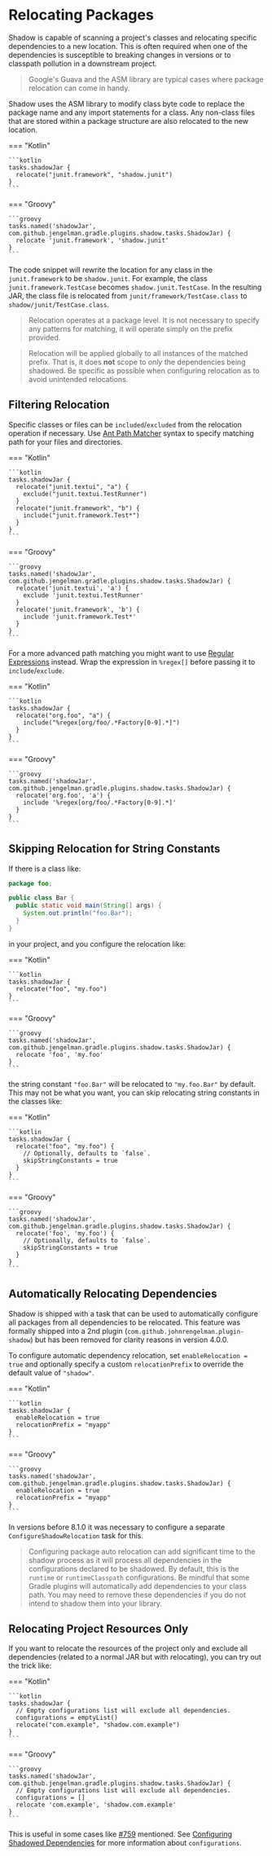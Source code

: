 # Relocating Packages

Shadow is capable of scanning a project's classes and relocating specific dependencies to a new location.
This is often required when one of the dependencies is susceptible to breaking changes in versions or
to classpath pollution in a downstream project.

> Google's Guava and the ASM library are typical cases where package relocation can come in handy.

Shadow uses the ASM library to modify class byte code to replace the package name and any import
statements for a class.
Any non-class files that are stored within a package structure are also relocated to the new location.

=== "Kotlin"

    ```kotlin
    tasks.shadowJar {
      relocate("junit.framework", "shadow.junit")
    }
    ```

=== "Groovy"

    ```groovy
    tasks.named('shadowJar', com.github.jengelman.gradle.plugins.shadow.tasks.ShadowJar) {
      relocate 'junit.framework', 'shadow.junit'
    }
    ```

The code snippet will rewrite the location for any class in the `junit.framework` to be `shadow.junit`.
For example, the class `junit.framework.TestCase` becomes `shadow.junit.TestCase`.
In the resulting JAR, the class file is relocated from `junit/framework/TestCase.class` to
`shadow/junit/TestCase.class`.

> Relocation operates at a package level.
> It is not necessary to specify any patterns for matching, it will operate simply on the prefix provided.

> Relocation will be applied globally to all instances of the matched prefix.
> That is, it does **not** scope to _only_ the dependencies being shadowed.
> Be specific as possible when configuring relocation as to avoid unintended relocations.

## Filtering Relocation

Specific classes or files can be `included`/`excluded` from the relocation operation if necessary. Use
[Ant Path Matcher](https://docs.spring.io/spring/docs/current/javadoc-api/org/springframework/util/AntPathMatcher.html)
syntax to specify matching path for your files and directories.

=== "Kotlin"

    ```kotlin
    tasks.shadowJar {
      relocate("junit.textui", "a") {
        exclude("junit.textui.TestRunner")
      }
      relocate("junit.framework", "b") {
        include("junit.framework.Test*")
      }
    }
    ```

=== "Groovy"

    ```groovy
    tasks.named('shadowJar', com.github.jengelman.gradle.plugins.shadow.tasks.ShadowJar) {
      relocate('junit.textui', 'a') {
        exclude 'junit.textui.TestRunner'
      }
      relocate('junit.framework', 'b') {
        include 'junit.framework.Test*'
      }
    }
    ```

For a more advanced path matching you might want to use [Regular Expressions](https://regexr.com/) instead. Wrap the
expression in `%regex[]` before passing it to `include`/`exclude`.

=== "Kotlin"

    ```kotlin
    tasks.shadowJar {
      relocate("org.foo", "a") {
        include("%regex[org/foo/.*Factory[0-9].*]")
      }
    }
    ```

=== "Groovy"

    ```groovy
    tasks.named('shadowJar', com.github.jengelman.gradle.plugins.shadow.tasks.ShadowJar) {
      relocate('org.foo', 'a') {
        include '%regex[org/foo/.*Factory[0-9].*]'
      }
    }
    ```

## Skipping Relocation for String Constants

If there is a class like:

```java
package foo;

public class Bar {
  public static void main(String[] args) {
    System.out.println("foo.Bar");
  }
}
```

in your project, and you configure the relocation like:

=== "Kotlin"

    ```kotlin
    tasks.shadowJar {
      relocate("foo", "my.foo")
    }
    ```

=== "Groovy"

    ```groovy
    tasks.named('shadowJar', com.github.jengelman.gradle.plugins.shadow.tasks.ShadowJar) {
      relocate 'foo', 'my.foo'
    }
    ```

the string constant `"foo.Bar"` will be relocated to `"my.foo.Bar"` by default. This may not be what you want, you can
skip relocating string constants in the classes like:

=== "Kotlin"

    ```kotlin
    tasks.shadowJar {
      relocate("foo", "my.foo") {
        // Optionally, defaults to `false`.
        skipStringConstants = true
      }
    }
    ```

=== "Groovy"

    ```groovy
    tasks.named('shadowJar', com.github.jengelman.gradle.plugins.shadow.tasks.ShadowJar) {
      relocate('foo', 'my.foo') {
        // Optionally, defaults to `false`.
        skipStringConstants = true
      }
    }
    ```

## Automatically Relocating Dependencies

Shadow is shipped with a task that can be used to automatically configure all packages from all dependencies to be
relocated. This feature was formally shipped into a 2nd plugin (`com.github.johnrengelman.plugin-shadow`) but has been
removed for clarity reasons in version 4.0.0.

To configure automatic dependency relocation, set `enableRelocation = true` and optionally specify a custom
`relocationPrefix` to override the default value of `"shadow"`.

=== "Kotlin"

    ```kotlin
    tasks.shadowJar {
      enableRelocation = true
      relocationPrefix = "myapp"
    }
    ```

=== "Groovy"

    ```groovy
    tasks.named('shadowJar', com.github.jengelman.gradle.plugins.shadow.tasks.ShadowJar) {
      enableRelocation = true
      relocationPrefix = "myapp"
    }
    ```

In versions before 8.1.0 it was necessary to configure a separate `ConfigureShadowRelocation` task for this.

> Configuring package auto relocation can add significant time to the shadow process as it will process all dependencies
> in the configurations declared to be shadowed. By default, this is the `runtime` or `runtimeClasspath` configurations.
> Be mindful that some Gradle plugins will automatically add dependencies to your class path. You may need to remove these
> dependencies if you do not intend to shadow them into your library.

## Relocating Project Resources Only

If you want to relocate the resources of the project only and exclude all dependencies (related to a normal JAR but with
relocating), you can try out the trick like:

=== "Kotlin"

    ```kotlin
    tasks.shadowJar {
      // Empty configurations list will exclude all dependencies.
      configurations = emptyList()
      relocate("com.example", "shadow.com.example")
    }
    ```

=== "Groovy"

    ```groovy
    tasks.named('shadowJar', com.github.jengelman.gradle.plugins.shadow.tasks.ShadowJar) {
      // Empty configurations list will exclude all dependencies.
      configurations = []
      relocate 'com.example', 'shadow.com.example'
    }
    ```

This is useful in some cases like [#759](https://github.com/GradleUp/shadow/issues/759) mentioned. See
[Configuring Shadowed Dependencies](../dependencies/README.md) for more information about `configurations`.
